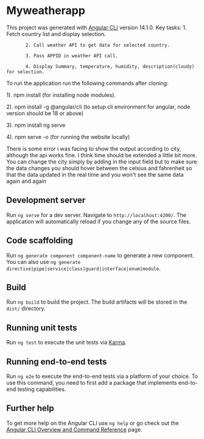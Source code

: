 # Myweatherapp

This project was generated with [Angular CLI](https://github.com/angular/angular-cli) version 14.1.0.
Key tasks: 
           1. Fetch country list and display selection.

           2. Call weather API to get data for selected country. 

           3. Pass APPID in weather API call.
           
           4. Display Summary, temperature, humidity, description(cloudy) for selection.

To run the application run the following commands after cloning:

   1). npm install (for installing node modules).

   2). npm install -g @angular/cli (to setup cli environment for angular, node version should be 18 or above)

   3). npm install ng serve 

   4). npm serve -o  (for running the website locally)


There  is some error i was facing to show the output according to city, although the api works fine. I think time should be extended a little bit more.
You can change the city simply by adding in the input field but to make sure the data changes you should hover between the celsius and fahrenheit so that the data updated in the real time and you won't see the same data again and again

## Development server

Run `ng serve` for a dev server. Navigate to `http://localhost:4200/`. The application will automatically reload if you change any of the source files.

## Code scaffolding

Run `ng generate component component-name` to generate a new component. You can also use `ng generate directive|pipe|service|class|guard|interface|enum|module`.

## Build

Run `ng build` to build the project. The build artifacts will be stored in the `dist/` directory.

## Running unit tests

Run `ng test` to execute the unit tests via [Karma](https://karma-runner.github.io).

## Running end-to-end tests

Run `ng e2e` to execute the end-to-end tests via a platform of your choice. To use this command, you need to first add a package that implements end-to-end testing capabilities.

## Further help

To get more help on the Angular CLI use `ng help` or go check out the [Angular CLI Overview and Command Reference](https://angular.io/cli) page.
